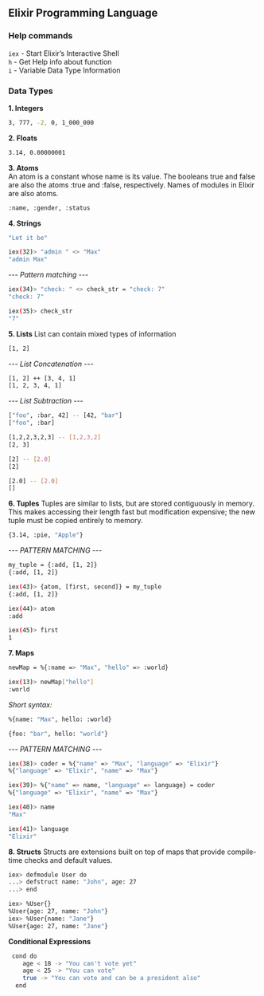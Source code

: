 ## Elixir Programming Language

### Help commands

`iex` - Start Elixir’s Interactive Shell  
`h` - Get Help info about function  
`i` - Variable Data Type Information

### Data Types

**1. Integers**

```bash
3, 777, -2, 0, 1_000_000
```

**2. Floats**

```bash
3.14, 0.00000001
```

**3. Atoms**  
An atom is a constant whose name is its value.
The booleans true and false are also the atoms :true and :false, respectively.
Names of modules in Elixir are also atoms.

```bash
:name, :gender, :status
```

**4. Strings**

```bash
"Let it be"
```

```bash
iex(32)> "admin " <> "Max"
"admin Max"
```

_--- Pattern matching ---_

```bash
iex(34)> "check: " <> check_str = "check: 7"
"check: 7"

iex(35)> check_str
"7"
```

**5. Lists**
List can contain mixed types of information

```bash
[1, 2]
```

_--- List Concatenation ---_

```bash
[1, 2] ++ [3, 4, 1]
[1, 2, 3, 4, 1]
```

_--- List Subtraction ---_

```bash
["foo", :bar, 42] -- [42, "bar"]
["foo", :bar]

[1,2,2,3,2,3] -- [1,2,3,2]
[2, 3]

[2] -- [2.0]
[2]

[2.0] -- [2.0]
[]
```

**6. Tuples**
Tuples are similar to lists, but are stored contiguously in memory.
This makes accessing their length fast but modification expensive; the new tuple must be copied entirely to memory.

```bash
{3.14, :pie, "Apple"}
```

_--- PATTERN MATCHING ---_

```bash
my_tuple = {:add, [1, 2]}
{:add, [1, 2]}

iex(43)> {atom, [first, second]} = my_tuple
{:add, [1, 2]}

iex(44)> atom
:add

iex(45)> first
1
```

**7. Maps**

```bash
newMap = %{:name => "Max", "hello" => :world}

iex(13)> newMap["hello"]
:world
```

_Short syntax:_

```bash
%{name: "Max", hello: :world}

{foo: "bar", hello: "world"}
```

_--- PATTERN MATCHING ---_

```bash
iex(38)> coder = %{"name" => "Max", "language" => "Elixir"}
%{"language" => "Elixir", "name" => "Max"}

iex(39)> %{"name" => name, "language" => language} = coder
%{"language" => "Elixir", "name" => "Max"}

iex(40)> name
"Max"

iex(41)> language
"Elixir"
```

**8. Structs**
Structs are extensions built on top of maps that provide compile-time checks and default values.

```bash
iex> defmodule User do
...> defstruct name: "John", age: 27
...> end

iex> %User{}
%User{age: 27, name: "John"}
iex> %User{name: "Jane"}
%User{age: 27, name: "Jane"}
```

**Conditional Expressions**

```bash
 cond do
    age < 18 -> "You can't vote yet"
    age < 25 -> "You can vote"
    true -> "You can vote and can be a president also"
  end
```
